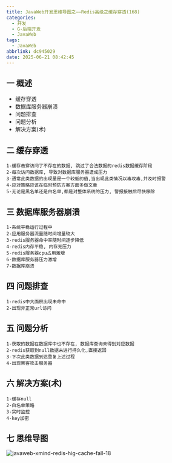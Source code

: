 ```yaml
---
title: JavaWeb开发思维导图之——Redis高级之缓存穿透(168)
categories:
  - 开发
  - G-后端开发
  - JavaWeb
tags:
  - JavaWeb
abbrlink: dc945029
date: 2025-06-21 08:42:45
---
```

## 一 概述

* 缓存穿透
* 数据库服务器崩溃
* 问题排查
* 问题分析
* 解决方案(术)

<!--more-->

## 二 缓存穿透

```
1-缓存击穿访问了不存在的数据, 跳过了合法数据的redis数据缓存阶段
2-每次访问数据库, 导致对数据库服务器造成压力
3-通常此类数据的出现量是一个较低的值,当出现此类情况以毒攻毒,并及时报警
4-应对策略应该在临时预防方案方面多做文章
5-无论是黑名单还是白名单,都是对整体系统的压力, 警报接触后尽快移除
```

## 三 数据库服务器崩溃

```
1-系统平稳运行过程中
2-应用服务器流量随时间增量较大
3-redis服务器命中率随时间逐步降低
4-redis内存平稳, 内存无压力
5-redis服务器cpu占用激增
6-数据库服务器压力激增
7-数据库崩溃
```

## 四 问题排查

```
1-redis中大面积出现未命中
2-出现非正常url访问
```

## 五 问题分析

```
1-获取的数据在数据库中也不存在, 数据库查询未得到对应数据
2-redis获取到null数据未进行持久化,直接返回
3-下次此类数据到达重复上述过程
4-出现黑客攻击服务器
```

## 六 解决方案(术)

```
1-缓存null
2-白名单策略
3-实时监控
4-key加密
```


## 七 思维导图

![javaweb-xmind-redis-hig-cache-fall-18][1]



[1]:https://cdn.jsdelivr.net/gh/PGzxc/CDN/blog-java/javaweb-xmind-redis-hig-cache-fall-18.png